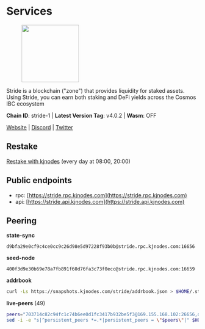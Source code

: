 # Services

<figure><img src="https://raw.githubusercontent.com/kj89/testnet_manuals/main/pingpub/logos/stride.png" width="150" alt=""><figcaption></figcaption></figure>

Stride is a blockchain ("zone") that provides liquidity for staked assets.  Using Stride, you can earn both staking and DeFi yields across the Cosmos IBC ecosystem

**Chain ID**: stride-1 | **Latest Version Tag**: v4.0.2 | **Wasm**: OFF

[Website](https://stride.zone) | [Discord](https://discord.gg/mzQZ8dAE7u) | [Twitter](https://twitter.com/stride_zone)

## Restake

[Restake with kjnodes](https://restake.app/stride/stridevaloper1j8gkhtllnp252l6g6zwzea30e7pvzqttr9768n) (every day at 08:00, 20:00)
## Public endpoints

* rpc: [https://stride.rpc.kjnodes.com](https://stride.rpc.kjnodes.com)
* api: [https://stride.api.kjnodes.com](https://stride.api.kjnodes.com)

## Peering

**state-sync**

```text
d9bfa29e0cf9c4ce0cc9c26d98e5d97228f93b0b@stride.rpc.kjnodes.com:16656
```

**seed-node**

```text
400f3d9e30b69e78a7fb891f60d76fa3c73f0ecc@stride.rpc.kjnodes.com:16659
```

**addrbook**
```bash
curl -Ls https://snapshots.kjnodes.com/stride/addrbook.json > $HOME/.stride/config/addrbook.json
```

**live-peers** (49)
```bash
peers="703714c82c94fc1c74b6ee0d1fc3417b932be5f3@169.155.168.102:26656,d88e3dd9d94dcb32d908a5d5fa19682dffcd52a5@146.59.47.210:26656,ef22ceb48d8d7548fab0972a5e4a9cb3c366fc74@65.109.52.178:26656,d36ac7580cc8907a00b0add8c3b047caea6df4ed@107.155.67.202:26636,cc21cd5beebca219107c3cb31a01c21adb76670b@34.79.153.13:26656,28db7a664e95241930c5680ad2e1480bed3fb99f@198.244.178.213:26656,463b1dc6903455575079572fb23407be586f2a4b@185.16.39.37:26656,c62418b2edd71ae60d6a2e9686287cb7778be9c8@95.216.142.94:26656,a7d96dc929824613315dcc1c90fee119f28cc51f@164.152.160.155:26656,6b615c7dde3e76de39474b7406bdde0ac0f31b79@23.88.69.22:28666,4d17c6e85a1e6282efee950ff3dfe85b4b043f0f@148.251.51.144:26656,b6bbf3fce8563bf55cee37776d1cfc3e6692c7e6@167.235.1.101:26656,5093547fdf0430143ac66b4ee55d80e6542a6c10@217.174.247.163:26656,fbebe11a12def69c115c25b4bf871bc5976dfe50@65.109.59.118:26656,bbe196ec7c537e9dac0d2575350a1aa64700cdef@129.213.159.218:26656,c9027c0429bca7dc7a441d7764d404d50694c225@66.206.17.178:26665,d77e7918b9f9e21ee60a8e03075ca3e5f7353912@162.55.4.253:26656,1e0e88fac793f68822d3ea8e952f2dc0f4c1ca57@142.132.135.125:20656,98ea86b6dd2786820ec7f9f2b697d7083de43135@38.146.3.120:12256,261e8dfcf7fddb5b62c48eea3b7fdd11335ae21f@185.119.118.117:2000,dedfec7d7356da68baaaa7841b66b5fcc594767e@65.109.37.154:2000,87ba7609ae2aae4c048ef83687fc913b8866cc0b@194.163.161.146:16656,6a6a70719d44dfdaa74a074f017dc1f1ff23da62@146.59.0.123:6000,ea6a7b2f366bc343f0670f1673fd86001dd08eb0@65.108.122.246:26636,5fcea7e52a5679a18329bfcad640012b443c866d@38.242.211.235:26656,18704d8ffb35d412adb3fb8eea62c894cf175e75@86.48.26.130:26656,6856de6f0c70a850db2b58deb43d568fced4a524@35.208.90.201:26656,a757fc9ea95a7f643d392ec9fdaa31cbf06e76d9@195.3.221.21:12256,ed857708c330334e1e62751470d6ecddf0397459@65.109.69.59:12256,01899588499352857c214c50451c5fa59744ace2@88.99.161.228:26656,dc9241e56b67b2d9b39a79f4aa9dc432d78c1dbc@195.3.223.204:10156,182d866c8be094dffad6719702ff2514b5dfeabb@54.37.129.164:54356,2254e6968e5c7ebc98ef5b79b388502fa44e10e1@5.161.134.44:26656,bffe92095850b08f905f6fde1d4282b4a619a690@5.161.97.148:26656,d9bfa29e0cf9c4ce0cc9c26d98e5d97228f93b0b@65.109.88.38:16656,ebc272824924ea1a27ea3183dd0b9ba713494f83@185.16.39.158:26886,04b797b5a56fb939a97a3c7d9c3230d09b85e8d7@93.189.30.118:26656,63722a9aed0225d7a5f6a49d1c53b5c979137b13@74.96.207.60:26656,9ee75491e354965d8bfd8434aa093f8613bc1dce@65.108.238.103:12256,f420eab70caad310ad6cc1990c977cadf193264c@51.159.80.121:6000,d5035bd01baef508402b8649a33afc7b0fd190f1@141.95.72.74:24095,7149ca3455a994b2f00e84717b76a9f055142b1e@34.172.9.36:26656,a3f95b0b15c31a68a7535f6068c4e14b95e90dcf@65.109.92.240:21016,cfd27429d382ecf366ddad02c88f15a8753092c8@66.172.36.135:28656,f5e00226bf8a3854ba06e9b2f2e9b9ac0ecc8414@146.59.52.39:24095,157000d06040f2a7b981c6f062da0c9da0e6e6af@194.163.163.0:26656,698ecde23465c1d01d02cc364f36426d259ba1f0@192.99.247.170:26656,a2128f5552cf4ae60a769999c7fddc5d9d44d149@15.235.42.151:26661,777274fb08ed48a4e027664e2576a8460272e43c@15.235.115.153:26656"
sed -i -e "s|^persistent_peers *=.*|persistent_peers = \"$peers\"|" $HOME/.stride/config/config.toml
```
